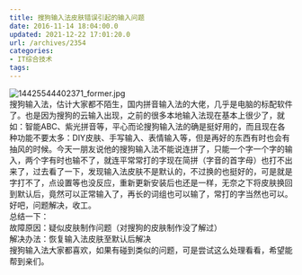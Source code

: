 ```yaml
---
title: 搜狗输入法皮肤错误引起的输入问题
date: 2016-11-14 18:04:00.0
updated: 2021-12-22 17:01:20.0
url: /archives/2354
categories: 
- IT综合技术
tags: 
---
```


<p><img src="https://cdn.uu126.cn/usr/uploads/2016/11/3763756363.jpg" alt="14425544402371_former.jpg" title="14425544402371_former.jpg"><br />搜狗输入法，估计大家都不陌生，国内拼音输入法的大佬，几乎是电脑的标配软件了。也是因为搜狗的云输入出现，之前的很多本地输入法现在基本上很少了，就如：智能ABC、紫光拼音等，平心而论搜狗输入法的确是挺好用的，而且现在各种功能不要太多：DIY皮肤、手写输入、表情输入等，但是再好的东西有时也会有抽风的时候。今天一朋友说他的搜狗输入法不能说连拼了，只能一个字一个字的输入，两个字有时也输不了，就连平常常打的字现在简拼（字音的首字母）也打不出来了，过去看了一下，发现输入法皮肤不是默认的，不过换的也挺好的，可是就是字打不了，点设置等也没反应，重新更新安装后也还是一样，无奈之下将皮肤换回到默认后，竟然可以正常输入了，再长的词组也可以输了，常打的字当然也可以。好吧，问题解决，收工。<br />总结一下：<br />故障原因：疑似皮肤制作问题（对搜狗的皮肤制作没了解过）<br />解决办法：恢复输入法皮肤至默认后解决<br />搜狗输入法大家都喜欢，如果有碰到类似的问题，可是尝试这么处理看看，希望能帮到亲们。</p>